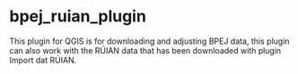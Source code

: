 # bpej_ruian_plugin
This plugin for QGIS is for downloading and adjusting BPEJ data, this plugin can also work with the RÚIAN data that has been downloaded with plugin Import dat RÚIAN.  
